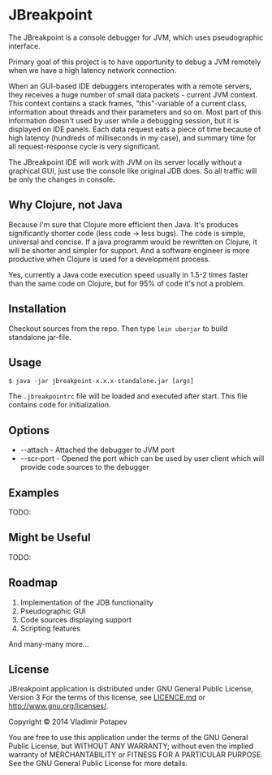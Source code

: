 # JBreakpoint

The JBreakpoint is a console debugger for JVM, which uses pseudographic interface.

Primary goal of this project is to have opportunity to debug a JVM remotely when we have a high latency network connection.

When an GUI-based IDE debuggers interoperates with a remote servers, they receives a huge number of small data packets - current JVM context. This context contains a stack frames, "this"-variable of a current class, information about threads and their parameters and so on. Most part of this information doesn't used by user while a debugging session, but it is displayed on IDE panels. Each data request eats a piece of time because of high latency (hundreds of milliseconds in my case), and summary time for all request-response cycle is very significant.

The JBreakpoint IDE will work with JVM on its server locally without a graphical GUI, just use the console like original JDB does. So all traffic will be only the changes in console.

## Why Clojure, not Java

Because I'm sure that Clojure more efficient then Java. It's produces significantly shorter code (less code -> less bugs). The code is simple, universal and concise. If a java programm would be rewritten on Clojure, it will be shorter and simpler for support. And a software engineer is more productive when Clojure is used for a development process.

Yes, currently a Java code execution speed usually in 1.5-2 times faster than the same code on Clojure, but for 95% of code it's not a problem.

## Installation

Checkout sources from the repo. Then type <code>lein uberjar</code> to build standalone jar-file.

## Usage

    $ java -jar jbreakpoint-x.x.x-standalone.jar [args]

The <code>.jbreakpointrc</code> file will be loaded and executed after start. This file contains code for initialization.

## Options

* --attach <port> - Attached the debugger to JVM port
* --scr-port <port> - Opened the port which can be used by user client which will provide code sources to the debugger

## Examples

TODO:

## Might be Useful

TODO:

## Roadmap

1. Implementation of the JDB functionality
1. Pseudographic GUI
1. Code sources displaying support
1. Scripting features

And many-many more...

## License

JBreakpoint application is distributed under GNU General Public License, Version 3 
For the terms of this license, see <a href="LICENCE.md">LICENCE.md</a> or <http://www.gnu.org/licenses/>.

Copyright © 2014 Vladimir Potapev

You are free to use this application under the terms of the GNU General
Public License, but WITHOUT ANY WARRANTY; without even the implied 
warranty of MERCHANTABILITY or FITNESS FOR A PARTICULAR PURPOSE.
See the GNU General Public License for more details.
